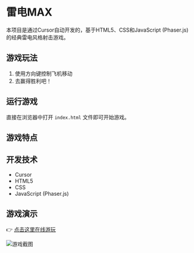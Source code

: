 # 雷电MAX

本项目是通过Cursor自动开发的，基于HTML5、CSS和JavaScript (Phaser.js) 的经典雷电风格射击游戏。

## 游戏玩法

1. 使用方向键控制飞机移动
2. 去赢得胜利吧！

## 运行游戏

直接在浏览器中打开 `index.html` 文件即可开始游戏。

## 游戏特点



## 开发技术

- Cursor
- HTML5
- CSS
- JavaScript (Phaser.js)


## 游戏演示

👉 [点击这里在线游玩](https://caojiyuan.github.io/fire)

![游戏截图](screenshot.png)


